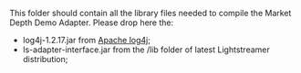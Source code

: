 This folder should contain all the library files needed to compile the Market Depth Demo Adapter. Please drop here the:

* log4j-1.2.17.jar from [Apache log4j](https://logging.apache.org/log4j/1.2/);
* ls-adapter-interface.jar from the /lib folder of latest Lightstreamer distribution;